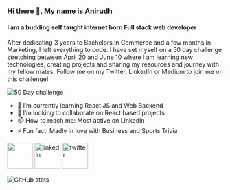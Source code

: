 ### Hi there 👋, My name is Anirudh 
####  I am a budding self taught internet born Full stack web developer
After dedicating 3 years to Bachelors in Commerce and a few months in Marketing, I left everything to code. I have set myself on a 50 day challenge stretching between April 20 and June 10 where I am learning new technologies, creating projects and sharing my resources and journey with my fellow mates. Follow me on my Twitter, LinkedIn or Medium to join me on this challenge! 

![50 Day challenge](https://user-images.githubusercontent.com/98485187/164294093-5a08c31f-3a5d-4b8b-b3cc-ffcabe58d35f.png)


- 🌱 I’m currently learning React JS and Web Backend 
- 👯 I’m looking to collaborate on React based projects  
- 📫 How to reach me: Most active on LinkedIn  
- ⚡ Fun fact: Madly in love with Business and Sports Trivia 


[<img src="https://img.icons8.com/color-glass/96/000000/github.png" height='60'/>](https://github.com/kadianAnirudh)  [<img src="https://img.icons8.com/color/96/000000/linkedin.png" alt='linkedin' height='60'/>](https://www.linkedin.com/in/anirudh-kadian-235929233/)  [<img src="https://img.icons8.com/color/96/000000/twitter--v1.png" alt='twitter' height='60'/>](https://twitter.com/AnirudhKadian4)  

![GitHub stats](https://github-readme-stats.vercel.app/api?username=kadianAnirudh&show_icons=true)  
